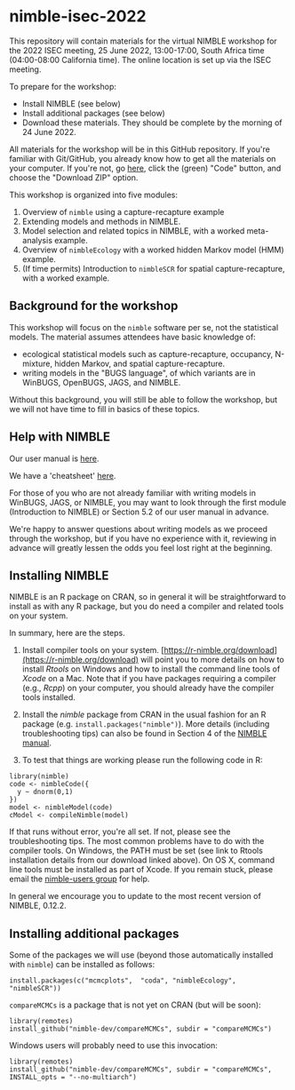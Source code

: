 #  nimble-isec-2022

This repository will contain materials for the virtual NIMBLE workshop
for the 2022 ISEC meeting, 25 June 2022, 13:00-17:00, South Africa
time (04:00-08:00 California time).  The online location is set up via the ISEC meeting.

To prepare for the workshop:

 - Install NIMBLE (see below)
 - Install additional packages (see below)
 - Download these materials.  They should be complete by the morning
   of 24 June 2022.

All materials for the workshop will be in this GitHub repository. If you're familiar with Git/GitHub, you already know how to get all the materials on your computer. If you're not, go [here](https://github.com/nimble-training/nimble-isec-2022), click the (green) "Code" button, and choose the "Download ZIP" option.

This workshop is organized into five modules:

1. Overview of `nimble` using a capture-recapture example
2. Extending models and methods in NIMBLE.
3. Model selection and related topics in NIMBLE, with a worked
   meta-analysis example.
4. Overview of `nimbleEcology` with a worked hidden Markov model (HMM)
example.
5. (If time permits) Introduction to `nimbleSCR` for spatial capture-recapture, with a worked example.

## Background for the workshop

This workshop will focus on the `nimble` software per se, not the statistical models.  The material assumes attendees have basic knowledge of:

- ecological statistical models such as capture-recapture, occupancy, N-mixture, hidden Markov, and spatial capture-recapture.
- writing models in the "BUGS language", of which variants are in WinBUGS, OpenBUGS, JAGS, and NIMBLE.

Without this background, you will still be able to follow the workshop, but we will not have time to fill in basics of these topics.

## Help with NIMBLE

Our user manual is [here](https://r-nimble.org/html_manual/cha-welcome-nimble.html).

We have a 'cheatsheet' [here](https://r-nimble.org/documentation).

For those of you who are not already familiar with writing models in WinBUGS, JAGS, or NIMBLE, you may want to look through the first module (Introduction to NIMBLE) or Section 5.2 of our user manual in advance.

We're happy to answer questions about writing models as we proceed through the workshop, but if you have no experience with it, reviewing in advance will greatly lessen the odds you feel lost right at the beginning.

## Installing NIMBLE

NIMBLE is an R package on CRAN, so in general it will be straightforward to install as with any R package, but you do need a compiler and related tools on your system.

In summary, here are the steps.

1. Install compiler tools on your system. [https://r-nimble.org/download](https://r-nimble.org/download) will point you to more details on how to install *Rtools* on Windows and how to install the command line tools of *Xcode* on a Mac. Note that if you have packages requiring a compiler (e.g., *Rcpp*) on your computer, you should already have the compiler tools installed.

2. Install the *nimble* package from CRAN in the usual fashion for an R package (e.g. `install.packages("nimble")`). More details (including troubleshooting tips) can also be found in Section 4 of the [NIMBLE manual](https://r-nimble.org/html_manual/cha-installing-nimble.html).

3) To test that things are working please run the following code in R:

```
library(nimble)
code <- nimbleCode({
  y ~ dnorm(0,1)
})
model <- nimbleModel(code)
cModel <- compileNimble(model)
```

If that runs without error, you're all set. If not, please see the troubleshooting tips.  The most common problems have to do with the compiler tools.  On Windows, the PATH must be set (see link to Rtools installation details from our download linked above).  On OS X, command line tools must be installed as part of Xcode.  If you remain stuck, please email the [nimble-users group](https://r-nimble.org/more/issues-and-groups) for help.

In general we encourage you to update to the most recent version of NIMBLE, 0.12.2.

## Installing additional packages

Some of the packages we will use (beyond those automatically installed with `nimble`) can be installed as follows:

```
install.packages(c("mcmcplots",  "coda", "nimbleEcology", "nimbleSCR"))
```

`compareMCMCs` is a package that is not yet on CRAN (but will be soon):

```
library(remotes)
install_github("nimble-dev/compareMCMCs", subdir = "compareMCMCs")
```

Windows users will probably need to use this invocation:

```
library(remotes)
install_github("nimble-dev/compareMCMCs", subdir = "compareMCMCs", INSTALL_opts = "--no-multiarch")
```
